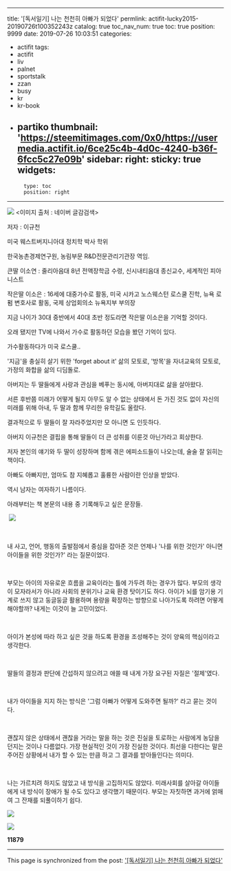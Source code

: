 
---
title: '[독서일기] 나는 천천히 아빠가 되었다'
permlink: actifit-lucky2015-20190726t100352243z
catalog: true
toc_nav_num: true
toc: true
position: 9999
date: 2019-07-26 10:03:51
categories:
- actifit
tags:
- actifit
- liv
- palnet
- sportstalk
- zzan
- busy
- kr
- kr-book
- partiko
thumbnail: 'https://steemitimages.com/0x0/https://usermedia.actifit.io/6ce25c4b-4d0c-4240-b36f-6fcc5c27e09b'
sidebar:
    right:
        sticky: true
widgets:
    -
        type: toc
        position: right
---


![](https://steemitimages.com/0x0/https://usermedia.actifit.io/6ce25c4b-4d0c-4240-b36f-6fcc5c27e09b)
<이미지 출처 : 네이버 글감검색>

저자 : 이규천

미국 웨스트버지니아대 정치학 박사 학위

한국농촌경제연구원, 농림부문 R&D전문관리기관장 역임.

큰딸 이소연 : 줄리아음대 8년 전액장학금 수령, 신시내티음대 종신교수, 세계적인 피아니스트

작은딸 이소은 : 16세에 대중가수로 활동, 미국 시카고 노스웨스턴 로스쿨 진학, 뉴욕 로펌 변호사로 활동, 국제 상업회의소 뉴욕지부 부의장

지금 나이가 30대 중반에서 40대 초반 정도라면 작은딸 이소은을 기억할 것이다.

오래 됐지만 TV에 나와서 가수로 활동하던 모습을 봤던 기억이 있다.

가수활동하다가 미국 로스쿨..

'지금'을 충실히 살기 위한 'forget about it'
삶의 모토로,
'방목'을 자녀교육의 모토로,
가정의 화합을 삶의 디딤돌로.

아버지는 두 딸들에게 사랑과 관심을 베푸는 동시에, 아버지대로 삶을 살아왔다.

서른 후반쯤 미래가 어떻게 될지 아무도 알 수 없는 상태에서
돈 가진 것도 없이 자신의 미래를 위해
아내, 두 딸과 함께 무리한 유학길도 올랐다.

결과적으로 두 딸들이 잘 자라주었지만 모 아니면 도 인듯하다.

아버지 이규천은 결핍을 통해 딸들이 더 큰 성취를 이룬것 아닌가라고 회상한다.

저자 본인의 얘기와 두 딸이 성장하며 함께 겪은 에피소드들이 나오는데, 술술 잘 읽히는 책이다.

아빠도 아빠지만, 엄마도 참 지혜롭고 훌륭한 사람이란 인상을 받았다.

역시 남자는 여자하기 나름이다.

아래부터는 책 본문의 내용 중 기록해두고 싶은 문장들.

​
![](https://steemitimages.com/0x0/https://i.imgur.com/HckzDOK.gif)

​

내 사고, 언어, 행동의 출발점에서 중심을 잡아준 것은
언제나 '나를 위한 것인가'
아니면 아이들을 위한 것인가?' 라는 질문이었다.

​

부모는 아이의 자유로운 흐름을 교육이라는 틀에 가두려 하는 경우가 많다.
부모의 생각이 모자라서가 아니라 사회의 분위기나 교육 환경 탓이기도 하다.
아이가 뇌를 암기용 기계로 쓰지 않고 둥글둥글 활용하며
용량을 확장하는 방향으로 나아가도록 하려면 어떻게 해야할까?
내게는 이것이 늘 고민이었다.

​

아이가 본성에 따라 하고 싶은 것을 하도록
환경을 조성해주는 것이 양육의 핵심이라고 생각한다.

​

딸들의 결정과 판단에 간섭하지 않으려고 애쓸 때
내게 가장 요구된 자질은 '절제'였다.

​

내가 아이들을 지지 하는 방식은
'그럼 아빠가 어떻게 도와주면 될까?' 라고 묻는 것이다.

​

괜찮지 않은 상태에서 괜찮을 거라는 말을 하는 것은
진실을 토로하는 사람에게 농담을 던지는 것이나 다름없다.
가장 현실적인 것이 가장 진실한 것이다.
최선을 다한다는 말은 주어진 상황에서 내가 할 수 있는 만큼 하고
그 결과를 받아들인다는 의미다.

​

나는 가르치려 하지도 않았고 내 방식을 고집하지도 않았다.
미래사회를 살아갈 아이들에게
내 방식이 장애가 될 수도 있다고 생각했기 때문이다.
부모는 자칫하면 과거에 얽매여 그 잔재를 되풀이하기 쉽다.

![](https://cdn.steemitimages.com/DQmXv9QWiAYiLCSr3sKxVzUJVrgin3ZZWM2CExEo3fd5GUS/sep3.png)

![](https://cdn.steemitimages.com/DQmRgAoqi4vUVymaro8hXdRraNX6LHkXhMRBZxEo5vVWXDN/ACTIVITYCOUNT.png)

**11879**

- - -

This page is synchronized from the post: ['[독서일기] 나는 천천히 아빠가 되었다'](https://steemit.com/@lucky2015/actifit-lucky2015-20190726t100352243z)
